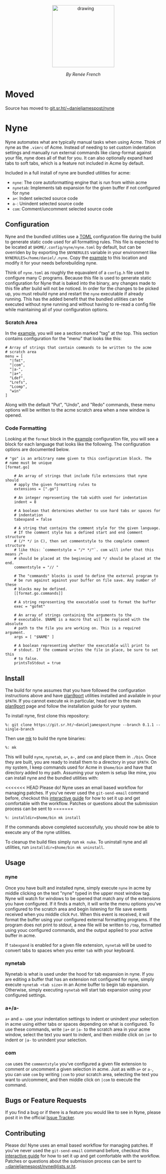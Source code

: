 <div style="text-align:center">
  <img src="https://git.sr.ht/~danieljamespost/nyne/blob/master/resources/glenda.jpg" alt="drawing" width="200"/>
  <p style="font-style: italic;">By Renée French</p>
</div>

# Moved

Source has moved to
[git.sr.ht/~danieljamespost/nyne](https://git.sr.ht/~danieljamespost/nyne)

# Nyne

Nyne automates what are typically manual tasks when using Acme. Think of nyne as
the `.vimrc` of Acme. Instead of needing to set custom indentation settings and
manually run external commands like clang-format against your file, nyne does
all of that for you. It can also optionally expand hard tabs to soft tabs, which
is a feature not included in Acme by default.

Included in a full install of nyne are bundled utilities for acme:

- `nyne`: The core autoformatting engine that is run from within acme
- `nynetab`: Implements tab expansion for the given buffer if not configured for
  nyne
- `a+`: Indent selected source code
- `a-`: Unindent selected source code
- `com`: Comment/uncomment selected source code

## Configuration

Nyne and the bundled utilities use a [TOML](https://github.com/toml-lang/toml)
configuration file during the build to generate static code used for all
formatting rules. This file is expected to be located at
`$HOME/.config/nyne/nyne.toml` by default, but can be overriden by by exporting
the `$NYNERULES` variable in your environment like
`NYNERULES=/home/daniel/.nyne`. Copy the [example](./example.toml) to this
location and modify it for your needs beforebuilding nyne.

Think of `nyne.toml` as roughly the equavalent of a `config.h` file used to
configure many C programs. Because this file is used to generate static
configuration for Nyne that is baked into the binary, any changes made to this
file after build will not be noticed. In order for the changes to be picked up,
you must rebuild nyne and restart the `nyne` executable if already running. This
has the added benefit that the bundled utilities can be executed without nyne
running and without having to re-read a config file while maintaining all of
your configuration options.

### Scratch Area

In the [example](./example.toml), you will see a section marked "tag" at the
top. This section contains configuration for the "menu" that looks like this:

```
# Array of strings that contain commands to be written to the acme
# scratch area
menu = [
  "|fmt",
  "|com",
  "|a-",
  "|a+",
  "Ldef",
  "Lrefs",
  "Lcomp",
  "win"
]
```

Along with the default "Put", "Undo", and "Redo" commands, these menu options
will be written to the acme scratch area when a new window is opened.

### Code Formatting

Looking at the `format` block in the [example](./example.toml) configuration
file, you will see a block for each language that looks like the following. The
configuration options are documented below.

```
# "go" is an arbitrary name given to this configuration block. The
# name must be unique
[format.go]

    # An array of strings that include file extensions that nyne should
    # apply the given formatting rules to
    extensions = [".go"]

    # An integer representing the tab width used for indentation
    indent = 8

    # A boolean that determines whether to use hard tabs or spaces for
    # indentation
    tabexpand = false

    # A string that contains the comment style for the given language.
    # If the comment style has a defined start and end comment structure
    # (/* */ in C), then set commentstyle to the complete comment structure
    # like this: `commentstyle = "/* */"`. com will infer that this means /*
    # should be placed at the beginning and */ should be placed at the end.
    commentstyle = "// "

    # The "commands" blocks is used to define the external program to
    # be run against against your buffer on file save. Any number of these
    # blocks may be defined.
    [[format.go.commands]]

    # A string representing the executable used to format the buffer
    exec = "gofmt"

    # An array of strings containing the arguments to the
    # executable. $NAME is a macro that will be replaced with the absolute
    # path to the file you are working on. This is a required argument.
    args = [ "$NAME" ]

    # A boolean representing whether the executable will print to
    # stdout. If the command writes the file in place, be sure to set this
    # to false.
    printsToStdout = true
```

## Install

The build for nyne assumes that you have followed the configuration instructions
above and have [plan9port](https://github.com/9fans/plan9port) utilities
installed and available in your `$PATH`. If you cannot execute `mk` in
particular, head over to the main
[plan9port](https://9fans.github.io/plan9port/) page and follow the installation
guide for your system.

To install nyne, first clone this repository:

```
%: git clone https://git.sr.ht/~danieljamespost/nyne --branch 0.1.1 --single-branch
```

Then use [mk](https://9fans.github.io/plan9port/man/man1/mk.html) to build the
nyne binaries:

```
%: mk
```

This will build `nyne`, `nynetab`, `a+`, `a-`, and `com` and place them in
`./bin`. Once they are built, you are ready to install them to a directory in
your `$PATH`. On my system, I keep commands used for Acme in `$home/bin` and
have that directory added to my path. Assuming your system is setup like mine,
you can install nyne and the bundled utilities with:

<<<<<<< HEAD Please do! Nyne uses an email based workflow for managing patches.
If you've never used the `git-send-email` command before, checkout this
[interactive guide](https://git-send-email.io/) for how to set it up and get
comfortable with the workflow. Patches or questions about the submission process
can be sent to =======

```
%: installdir=$home/bin mk install
```

If the commands above completed successfully, you should now be able to execute
any of the nyne utilities.

To cleanup the build files simply run `mk nuke`. To uninstall nyne and all
utilities, run `installdir=$home/bin mk uninstall`.

## Usage

### nyne

Once you have built and installed nyne, simply execute `nyne` in acme by middle
clicking on the text "nyne" typed in the upper most window tag. Nyne will watch
for windows to be opened that match any of the extensions you have configured.
If it finds a match, it will write the menu options you've configured to the
scratch area and begin listening for file save events received when you middle
click `Put`. When this event is received, it will format the buffer using your
configured external formatting programs. If the program does not print to
stdout, a new file will be written to `/tmp`, formatted using youc configured
commands, and the output applied to your active buffer in acme.

If `tabexpand` is enabled for a given file extension, `nynetab` will be used to
convert tabs to spaces when you enter `tab` with your keyboard.

### nynetab

Nynetab is what is used under the hood for tab expansion in nyne. If you are
editing a buffer that has an extension not configured for nyne, simply execute
`nynetab <tab size>` in an Acme buffer to begin tab expansion. Otherwise, simply
executing `nynetab` will start tab expansion using your configured settings.

### a+/a-

`a+` and `a-` use your indentation settings to indent or unindent your selection
in acme using either tabs or spaces depending on what is configured. To use
these commands, write `|a+` or `|a-` to the scratch area in your acme window,
select the text you want to indent, and then middle click on `|a+` to indent or
`|a-` to unindent your selection.

### com

`com` uses the `commentstyle` you've configured a given file extension to
comment or uncomment a given selection in acme. Just as with `a+` or `a-`, you
can use `com` by writing `|com` to your scratch area, selecting the text you
want to un/comment, and then middle click on `|com` to execute the command.

## Bugs or Feature Requests

If you find a bug or if there is a feature you would like to see in Nyne, please
post it in the official
[Issue Tracker](https://todo.sr.ht/~danieljamespost/nyne).

## Contributing

Please do! Nyne uses an email based workflow for managing patches. If you've
never used the `git-send-email` command before, checkout this
[interactive guide](https://git-send-email.io/) for how to set it up and get
comfortable with the workflow. Patches or questions about the submission process
can be sent to
[~danieljamespost/nyne@lists.sr.ht](mailto:~danieljamespost/nyne@lists.sr.ht).
